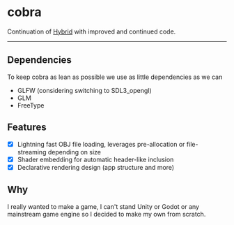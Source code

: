 # cobra
Continuation of [Hybrid](https://github.com/gloggers99/hybric) with improved and continued code. 
___

## Dependencies
To keep cobra as lean as possible we use as little dependencies as we can
- GLFW (considering switching to SDL3_opengl)
- GLM
- FreeType

## Features
- [X] Lightning fast OBJ file loading, leverages pre-allocation or file-streaming depending on size
- [X] Shader embedding for automatic header-like inclusion
- [X] Declarative rendering design (app structure and more)

## Why
I really wanted to make a game, I can't stand Unity or Godot or any mainstream game engine so I decided to make my own from scratch.